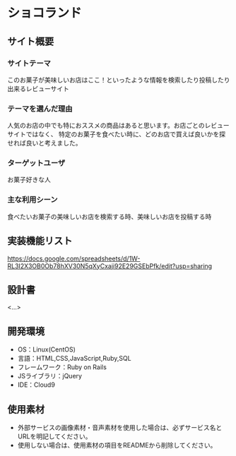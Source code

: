 # ショコランド

## サイト概要
### サイトテーマ
このお菓子が美味しいお店はここ！といったような情報を検索したり投稿したり出来るレビューサイト

### テーマを選んだ理由
人気のお店の中でも特におススメの商品はあると思います。お店ごとのレビューサイトではなく、
特定のお菓子を食べたい時に、どのお店で買えば良いかを探せれば良いと考えました。

### ターゲットユーザ
お菓子好きな人

### 主な利用シーン
食べたいお菓子の美味しいお店を検索する時、美味しいお店を投稿する時

## 実装機能リスト
https://docs.google.com/spreadsheets/d/1W-RL3I2X3OB0Ob78hXV30N5qXyCxaji92E29GSEbPfk/edit?usp=sharing

## 設計書
<...>

## 開発環境
- OS：Linux(CentOS)
- 言語：HTML,CSS,JavaScript,Ruby,SQL
- フレームワーク：Ruby on Rails
- JSライブラリ：jQuery
- IDE：Cloud9

## 使用素材
- 外部サービスの画像素材・音声素材を使用した場合は、必ずサービス名とURLを明記してください。
- 使用しない場合は、使用素材の項目をREADMEから削除してください。